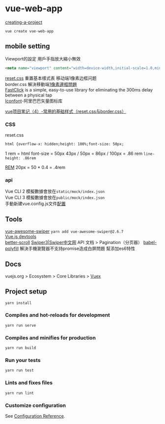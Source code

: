 # vue-web-app

[creating-a-project](https://cli.vuejs.org/zh/guide/creating-a-project.html#vue-create)

`vue create vue-web-app`

## mobile setting

Viewport的設定 用戶手指放大縮小無效

```html
<meta name="viewport" content="width=device-width,initial-scale=1.0,minimum-scale=1.0,maximum-scale=1.0,user-scalable=no">
```

[reset.css](https://meyerweb.com/eric/tools/css/reset/) 重置基本樣式表
移动端1像素边框问题  
border.css 解決移動端[1像素邊框問題](https://www.jianshu.com/p/fa670b737a29)  
[FastClick](https://www.npmjs.com/package/fastclick) is a simple, easy-to-use library for eliminating the 300ms delay between a physical tap  
[Iconfont](https://www.iconfont.cn/)-阿里巴巴矢量图标库  

[vue项目笔记（4）-常用的基础样式（reset.css与border.css）](https://blog.csdn.net/qq_41115965/article/details/81542910)

### CSS

reset.css

```html
html {overflow-x: hidden;height: 100%;font-size: 50px;
```

1 rem = html font-size = 50px
43px / 50px = 86px / 100px = .86 rem  `line-height: .86rem`

[REM](https://www.hexschool.com/2016/01/02/2016-08-08-em-vs-rem/)
20px  = 50 * 0.4 = .4rem

### api

Vue CLI 2  模擬數據會放在`static/mock/index.json`  
Vue CLI 3  模擬數據會放在`public/mock/index.json`  
手動新建vue.config.js文件[配置](https://kknews.cc/zh-tw/code/2kkp33g.html)

## Tools

[vue-awesome-swiper](https://github.com/surmon-china/vue-awesome-swiper)
`yarn add vue-awesome-swiper@2.6.7 `  
[Vue.js devtools](https://chrome.google.com/webstore/detail/vuejs-devtools/nhdogjmejiglipccpnnnanhbledajbpd)  
[better-scroll](https://ustbhuangyi.github.io/better-scroll/doc/zh-hans/installation.html)
[Swiper3|Swiper中文网](https://3.swiper.com.cn/) API 文档 > Pagination（分页器）
[babel-polyfill](https://babeljs.io/docs/en/6.26.3/babel-polyfill) 解決手機瀏覽器不支持promise造成白屏問題 幫添加es6特性

## Docs

vuejs.org > Ecosystem > Core Libraries > [Vuex](https://vuex.vuejs.org/zh/)


## Project setup
```
yarn install
```

### Compiles and hot-reloads for development
```
yarn run serve
```

### Compiles and minifies for production
```
yarn run build
```

### Run your tests
```
yarn run test
```

### Lints and fixes files
```
yarn run lint
```

### Customize configuration
See [Configuration Reference](https://cli.vuejs.org/config/).
